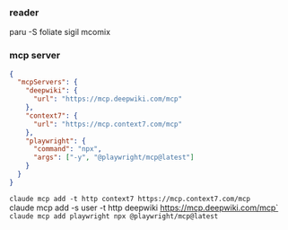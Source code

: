### reader
paru -S foliate sigil mcomix

### mcp server
```json
{
  "mcpServers": {
    "deepwiki": {
      "url": "https://mcp.deepwiki.com/mcp"
    },
    "context7": {
      "url": "https://mcp.context7.com/mcp"
    },
    "playwright": {
      "command": "npx",
      "args": ["-y", "@playwright/mcp@latest"]
    }
  }
}

```

`claude mcp add -t http context7 https://mcp.context7.com/mcp    
`claude mcp add -s user -t http deepwiki https://mcp.deepwiki.com/mcp`   
`claude mcp add playwright npx @playwright/mcp@latest`     


